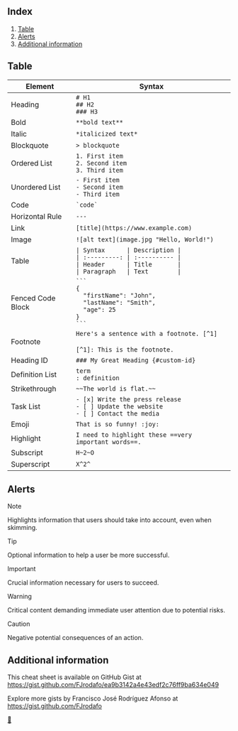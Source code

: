 ## Index

1. [Table](#table)
2. [Alerts](#alerts)
3. [Additional information](#additional-information)

## Table

<table>
    <thead>
        <tr>
            <th>Element</th>
            <th>Syntax</th>
        </tr>
    </thead>
    <tbody>
        <tr>
            <td>Heading</td>
            <td>
                <code># H1</code><br />
                <code>## H2</code><br />
                <code>### H3</code>
            </td>
        </tr>
        <tr>
            <td>Bold</td>
            <td>
                <code>**bold text**</code>
            </td>
        </tr>
        <tr>
            <td>Italic</td>
            <td>
                <code>*italicized text*</code>
            </td>
        </tr>
        <tr>
            <td>Blockquote</td>
            <td>
                <code>&gt; blockquote</code>
            </td>
        </tr>
        <tr>
            <td>Ordered List</td>
            <td>
                <code>1. First item</code><br />
                <code>2. Second item</code><br />
                <code>3. Third item</code>
            </td>
        </tr>
        <tr>
            <td>Unordered List</td>
            <td>
                <code>- First item</code><br />
                <code>- Second item</code><br />
                <code>- Third item</code>
            </td>
        </tr>
        <tr>
            <td>Code</td>
            <td>
                <code>`code`</code>
            </td>
        </tr>
        <tr>
            <td>Horizontal Rule</td>
            <td>
                <code>---</code>
            </td>
        </tr>
        <tr>
            <td>Link</td>
            <td>
                <code>[title](https://www.example.com)</code>
            </td>
        </tr>
        <tr>
            <td>Image</td>
            <td>
                <code>![alt text](image.jpg "Hello, World!")</code>
            </td>
        </tr>
        <tr>
            <td>Table</td>
            <td>
                <code>| Syntax      | Description |</code><br />
                <code>| :---------: | :---------- |</code><br />
                <code>| Header      | Title       |</code><br />
                <code>| Paragraph   | Text        |</code>
            </td>
        </tr>
        <tr>
            <td>Fenced Code Block</td>
            <td>
                <code>```</code><br />
                <code>{</code><br />
                <code>&nbsp;&nbsp;"firstName": "John",</code><br />
                <code>&nbsp;&nbsp;"lastName": "Smith",</code><br />
                <code>&nbsp;&nbsp;"age": 25</code><br />
                <code>}</code><br />
                <code>```</code>
            </td>
        </tr>
        <tr>
            <td>Footnote</td>
            <td>
                <code>Here's a sentence with a footnote. [^1]</code><br />
                <br />
                <code>[^1]: This is the footnote.</code>
            </td>
        </tr>
        <tr>
            <td>Heading ID</td>
            <td>
                <code>### My Great Heading {#custom-id}</code>
            </td>
        </tr>
        <tr>
            <td>Definition List</td>
            <td>
                <code>term</code><br />
                <code>: definition</code>
            </td>
        </tr>
        <tr>
            <td>Strikethrough</td>
            <td>
                <code>~~The world is flat.~~</code>
            </td>
        </tr>
        <tr>
            <td>Task List</td>
            <td>
                <code>- [x] Write the press release</code><br />
                <code>- [ ] Update the website</code><br />
                <code>- [ ] Contact the media</code>
            </td>
        </tr>
        <tr>
            <td>Emoji</td>
            <td>
                <code>That is so funny! :joy:</code>
            </td>
        </tr>
        <tr>
            <td>Highlight</td>
            <td>
                <code>I need to highlight these ==very important words==.</code>
            </td>
        </tr>
        <tr>
            <td>Subscript</td>
            <td>
                <code>H~2~O</code>
            </td>
        </tr>
        <tr>
            <td>Superscript</td>
            <td>
                <code>X^2^</code>
            </td>
        </tr>
    </tbody>
</table>

## Alerts

> [!NOTE]
> 
> Highlights information that users should take into account, even when skimming.

> [!TIP]
> 
> Optional information to help a user be more successful.

> [!IMPORTANT]
> 
> Crucial information necessary for users to succeed.

> [!WARNING]
> 
> Critical content demanding immediate user attention due to potential risks.

> [!CAUTION]
> 
> Negative potential consequences of an action.

## Additional information

This cheat sheet is available on GitHub Gist at https://gist.github.com/FJrodafo/ea9b3142a4e43edf2c76ff9ba634e049

Explore more gists by Francisco José Rodríguez Afonso at https://gist.github.com/FJrodafo

<link rel="stylesheet" href="./../../README.css">
<a class="scrollup" href="#top">&#x1F53C</a>